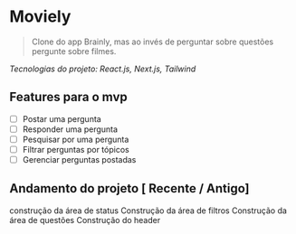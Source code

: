 # Moviely

> Clone do app Brainly, mas ao invés de perguntar sobre questões pergunte sobre filmes.

<i>Tecnologias do projeto: React.js, Next.js, Tailwind</i>

## Features para o mvp

- [ ] Postar uma pergunta
- [ ] Responder uma pergunta
- [ ] Pesquisar por uma pergunta
- [ ] Filtrar perguntas por tópicos
- [ ] Gerenciar perguntas postadas

## Andamento do projeto [ Recente / Antigo]

construção da área de status
Construção da área de filtros
Construção da área de questões
Construção do header
